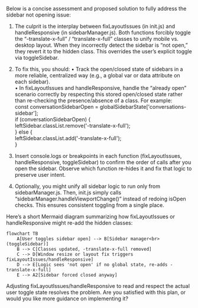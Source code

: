 Below is a concise assessment and proposed solution to fully address the sidebar not opening issue:

1) The culprit is the interplay between fixLayoutIssues (in init.js) and handleResponsive (in sidebarManager.js). Both functions forcibly toggle the “-translate-x-full” / “translate-x-full” classes to unify mobile vs. desktop layout. When they incorrectly detect the sidebar is “not open,” they revert it to the hidden class. This overrides the user’s explicit toggle via toggleSidebar.

2) To fix this, you should:
   • Track the open/closed state of sidebars in a more reliable, centralized way (e.g., a global var or data attribute on each sidebar).  
   • In fixLayoutIssues and handleResponsive, handle the “already open” scenario correctly by respecting this stored open/closed state rather than re-checking the presence/absence of a class. For example:  
     const conversationSidebarOpen = globalSidebarState['conversations-sidebar'];  
     if (conversationSidebarOpen) {  
       leftSidebar.classList.remove('-translate-x-full');  
     } else {  
       leftSidebar.classList.add('-translate-x-full');  
     }  

3) Insert console.logs or breakpoints in each function (fixLayoutIssues, handleResponsive, toggleSidebar) to confirm the order of calls after you open the sidebar. Observe which function re-hides it and fix that logic to preserve user intent.

4) Optionally, you might unify all sidebar logic to run only from sidebarManager.js. Then, init.js simply calls “sidebarManager.handleViewportChange()” instead of redoing isOpen checks. This ensures consistent toggling from a single place.

Here’s a short Mermaid diagram summarizing how fixLayoutIssues or handleResponsive might re-add the hidden classes:

```mermaid
flowchart TB
    A[User toggles sidebar open] --> B[Sidebar manager<br>(toggleSidebar)]
    B --> C[Classes updated, -translate-x-full removed]
    C --> D[Window resize or layout fix triggers fixLayoutIssues/handleResponsive]
    D --> E[Logic sees 'not open' if no global state, re-adds -translate-x-full]
    E --> A2[Sidebar forced closed anyway]
```

Adjusting fixLayoutIssues/handleResponsive to read and respect the actual user toggle state resolves the problem. Are you satisfied with this plan, or would you like more guidance on implementing it?